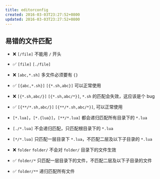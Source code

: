 ```yaml
---
title: editorconfig
created: 2016-03-03T23:27:52+0800
updated: 2016-03-03T23:27:52+0800
---
```



## 易错的文件匹配

- ❌ `[/file]` 不能用 `/` 开头
- ✅ `[file]` `[./file]`

- ❌ `[abc,*.sh]` 多文件必须要有 `{}`
- ✅ `[{abc,*.sh}]` `[{*.sh,abc}]` 可以正常使用
- ❌ `[{*.sh,abc/}]` `[{*.sh,abc/*}]`, `*.sh` 的匹配会失效，这应该是个 bug
- ✅ `[{**/*.sh,abc/}]` `[{**/*.sh,abc/*}]`, 可以正常使用

- `[*.lua]`，`[*.{lua}]`，`[**/*.lua]` 都会递归匹配所有目录下的 `*.lua`
- `[./*.lua]` 不会递归匹配，只匹配根目录下的 `*.lua`
- `[*/*.lua]` 只匹配一层目录下 `*.lua`，不匹配二层及以下子目录的 `*.lua`

- ❌ `folder` `folder/` 不会对 `folder/` 目录下的文件生效
- ✅ `folder/*` 只匹配一层目录下的文件，不匹配二层及以下子目录的文件
- ✅ `folder/**` 递归匹配所有文件
